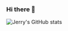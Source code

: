 ### Hi there 👋

<!--
**jerry153fish/jerry153fish** is a ✨ _special_ ✨ repository because its `README.md` (this file) appears on your GitHub profile.

Here are some ideas to get you started:

- 🔭 I’m currently working on ...
- 🌱 I’m currently learning ...
- 👯 I’m looking to collaborate on ...
- 🤔 I’m looking for help with ...
- 💬 Ask me about ...
- 📫 How to reach me: ...
- 😄 Pronouns: ...
- ⚡ Fun fact: ...
![Jerry's GitHub stats](https://github-readme-stats.vercel.app/api?username=jerry153fish&show_icons=true&theme=solarized-dark&count_private=true)
-->


![Jerry's GitHub stats](https://github-readme-stats.vercel.app/api?username=jerry153fish&show_icons=true&theme=solarized-dark&count_private=true)
